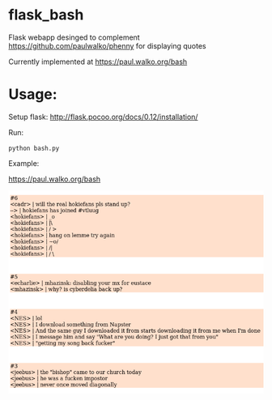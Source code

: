 # flask_bash
Flask webapp desinged to complement https://github.com/paulwalko/phenny for displaying quotes

Currently implemented at https://paul.walko.org/bash

# Usage:
Setup flask: http://flask.pocoo.org/docs/0.12/installation/

Run:

```
python bash.py
```

Example:

https://paul.walko.org/bash

![example](bash.png)
